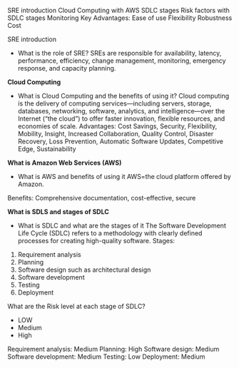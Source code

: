 SRE introduction
Cloud Computing with AWS
SDLC stages
Risk factors with SDLC stages
Monitoring
Key Advantages:
Ease of use
Flexibility
Robustness
Cost

SRE introduction
- What is the role of SRE?
SREs are responsible for availability, latency, performance, efficiency, change management, monitoring, emergency response, and capacity planning.

**Cloud Computing**
- What is Cloud Computing and the benefits of using it?
Cloud computing is the delivery of computing services—including servers, storage, databases, networking, software, analytics, and intelligence—over the Internet (“the cloud”) to offer faster innovation, flexible resources, and economies of scale.
Advantages: Cost Savings, Security, Flexibility, Mobility, Insight, Increased Collaboration, Quality Control, Disaster Recovery, Loss Prevention, Automatic Software Updates,
Competitive Edge, Sustainability

**What is Amazon Web Services (AWS)**
- What is AWS and benefits of using it
AWS=the cloud platform offered by Amazon. 

Benefits: Comprehensive documentation, cost-effective, secure

**What is SDLS and stages of SDLC**
- What is SDLC and what are the stages of it
The Software Development Life Cycle (SDLC) refers to a methodology with clearly defined processes for creating high-quality software.
Stages:
1. Requirement analysis
2. Planning
3. Software design such as architectural design
4. Software development
5. Testing
6. Deployment


What are the Risk level at each stage of SDLC?
- LOW
- Medium
- High

Requirement analysis: Medium
Planning: High
Software design: Medium
Software development: Medium
Testing: Low
Deployment: Medium

